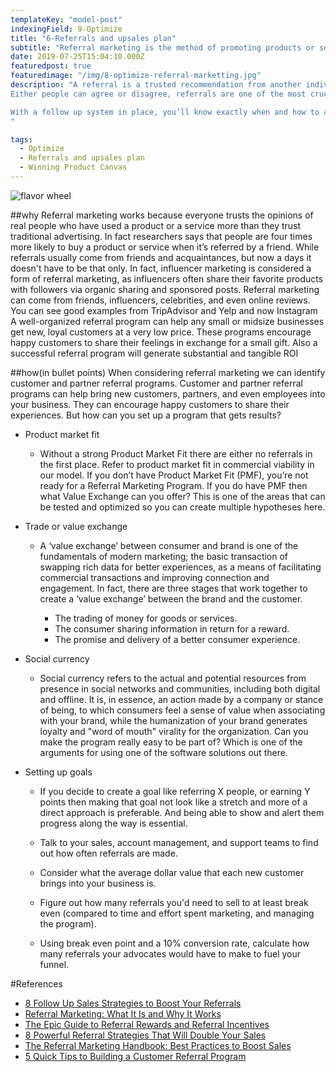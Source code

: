 ```yaml
---
templateKey: "model-post"
indexingField: 9-Optimize
title: "6-Referrals and upsales plan"
subtitle: "Referral marketing is the method of promoting products or services to new customers through referrals, usually word of mouth. You can upsell your product by creating a referral marketing plan""
date: 2019-07-25T15:04:10.000Z
featuredpost: true
featuredimage: "/img/8-optimize-referral-marketting.jpg"
description: "A referral is a trusted recommendation from another individual. As a business owner, customer engagement specialist, or marketer, you want to ensure that when people are asking about your services, your current customers are quick to recommend you.
Either people can agree or disagree, referrals are one of the most crucial components of a successful inbound sales strategy. In fact, there’s no more reliable way to grow any business than through sourcing referrals, but only if it's done in a systematic, smart way.

With a follow up system in place, you’ll know exactly when and how to ask your clients for referrals and actually get them. Because if you’re only asking clients for a review once after your sale and never again, you’re not tapping into this massive sales and growth engine. And unfortunately, it’s costing you serious revenue.
"

tags:
  - Optimize
  - Referrals and upsales plan
  - Winning Product Canvas
---
```


![flavor wheel](/img/8-optimize-referral-marketting.jpg)

##why
Referral marketing works because everyone trusts the opinions of real people who have used a product or a service more than they trust traditional advertising. In fact researchers says that people are four times more likely to buy a product or service when it’s referred by a friend. While referrals usually come from friends and acquaintances, but now a days it doesn't have to be that only. In fact, influencer marketing is considered a form of referral marketing, as influencers often share their favorite products with followers via organic sharing and sponsored posts. Referral marketing can come from friends, influencers, celebrities, and even online reviews.
You can see good examples from TripAdvisor and Yelp and now Instagram
A well-organized referral program can help any small or midsize businesses get new, loyal customers at a very low price. These programs encourage happy customers to share their feelings in exchange for a small gift. Also a successful referral program will generate substantial and tangible ROI


##how(in bullet points)
When considering referral marketing we can identify customer and partner referral programs. Customer and partner referral programs can help bring new customers, partners, and even employees into your business. They can encourage happy customers to share their experiences. But how can you set up a program that gets results?

  - Product market fit
    - Without a strong Product Market Fit there are either no referrals in the first place.  Refer to product market fit in commercial viability in our model.
      If you don’t have Product Market Fit (PMF), you’re not ready for a Referral Marketing Program. If you do have PMF then what Value Exchange can you offer? This is one of the areas that can be tested and optimized so you can create multiple hypotheses here.

  - Trade or value exchange
    - A ‘value exchange’ between consumer and brand is one of the fundamentals of modern marketing; the basic transaction of swapping rich data for better experiences, as   a means of facilitating commercial transactions and improving connection and engagement. In fact, there are three stages that work together to create a ‘value         exchange’ between the brand and the customer.
 
      - The trading of money for goods or services.
      - The consumer sharing information in return for a reward.
      - The promise and delivery of a better consumer experience.

  - Social currency
    -  Social currency refers to the actual and potential resources from presence in social networks and communities, including both digital and offline. It is, in           essence, an action made by a company or stance of being, to which consumers feel a sense of value when associating with your brand, while the humanization of your     brand generates loyalty and "word of mouth" virality for the organization.
       Can you make the program really easy to be part of? Which is one of the arguments for using one of the software solutions out there.

  - Setting up goals
    -  If you decide to create a goal like referring X people, or earning Y points then making that goal not look like a stretch and more of a direct approach is             preferable. And being able to show and alert them progress along the way is essential.

      - Talk to your sales, account management, and support teams to find out how often referrals are made.
      - Consider what the average dollar value that each new customer brings into your business is.
      - Figure out how many referrals you'd need to sell to at least break even (compared to time and effort spent marketing, and managing the program).
      - Using break even point and a 10% conversion rate, calculate how many referrals your advocates would have to make to fuel your funnel.

#References

- [8 Follow Up Sales Strategies to Boost Your Referrals](https://blog.closeriq.com/2018/10/increase-sales-referrals-follow-up/)
- [Referral Marketing: What It Is and Why It Works](https://www.springboard.com/blog/referral-marketing-what-it-is-and-why-it-works/)
- [The Epic Guide to Referral Rewards and Referral Incentives](https://referralrock.com/blog/5-customer-incentives-referral-programs/)
- [8 Powerful Referral Strategies That Will Double Your Sales](https://blog.hubspot.com/sales/referral-strategies-double-sales)
- [The Referral Marketing Handbook: Best Practices to Boost Sales](https://www.getambassador.com/blog/referral-marketing-best-practices-handbook)
- [5 Quick Tips to Building a Customer Referral Program](https://blog.hubspot.com/customers/building-customer-referral-program)
